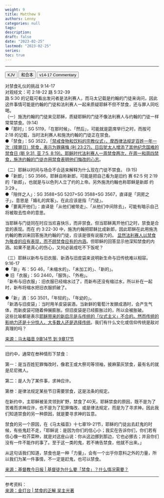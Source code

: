 ```yaml
---
weight: 9
title: Matthew 9
authors: Lenny
categories: null
tags: 
description: 
draft: false
date: "2023-02-25"
lastmod: "2023-02-25"
series:
toc: true
---
```



<!--more-->
---

<!-- Tab links -->

<div class="tab">
  <button class="tablinks active" onclick="tablabel(event, 'english')">KJV</button>
  <button class="tablinks" onclick="tablabel(event, 'chinese')">和合本</button>
  <button class="tablinks" onclick="tablabel(event, 'verse1')">v14-17 Commentary</button>
</div>

<!-- Tab content -->
<div id="english" class="tabcontent" style="display:block">

</div>


<div id="chinese" class="tabcontent">

</div>


<div id="verse1" class="tabcontent">

对禁食礼仪的挑战  9:14-17   
对观经文：可 2:18-22  路 5:32-39   
路 5:30 的记载可看出发问者是法利赛人，而马太记载是约翰的门徒来询问，因此这件事情可能是约翰的门徒和法利赛人一起来质疑耶稣不但不禁食，还与罪人同吃喝。  
（一）施洗约翰的门徒来见耶稣，质疑耶稣的门徒不像法利赛人与约翰的门徒一样常常禁食。(9:14)   
●「那时」：SG 5119，「在那时候」、「然后」，可能就是筵席举行之时，而按可 2:18 的记载，当时法利赛人和施洗约翰的门徒正在禁食。  
●「禁食」：SG 3522，<u class = "red">「禁戒食物和饮料的宗教仪式」，摩西律法规定百姓一年一次（赎罪日）禁食，表示为罪痛悔 (利 23:27)。日后犹太人增添了其他纪念国难的禁食日 (斯 9:31, 亚 7:5, 8:19)。耶稣时代法利赛人一周禁食两次，在周一和周四禁食，施洗约翰的门徒亦用禁食表明他们悔改的心志</u>。  

（二）耶稣以时间与场合不合适来解释为什么现在门徒不禁食。  (9:15)   
●「新郎」：SG 3566，耶稣自称新郎，可能是把自己看为是旧约 赛 62:5  何 2:19 的「新郎」，也就是与以色列人立了约的上帝。另外施洗约翰也称耶稣是新郎 约 3:29 。  
●「陪伴之人」：SG 3588+SG 5207+SG 3588+SG 3567，直译是「洞房之子」，意思是「婚礼的宾客」。在此应该是指「门徒」。  
●「要离开他们」：直译是「从他们被带走」、「从他们中间除去」，可能有暗示自己将被取去性命的意思。  

当耶稣与门徒同在时应当欢喜快乐，而非禁食。但当耶稣离开他们之时，禁食是合宜的表现。而在 约 3:22-30 中，施洗约翰把耶稣比成新郎，因此耶稣在此用施洗约翰的教训来回答施洗约翰的门徒，应该是很有说服力的。
<u class = "red">显然法利赛人以禁食为敬虔的应有表现，而不顾禁食应有的内涵</u>。但耶稣的回答显示他深知禁食的内涵。如果不是真心的伤心，又何必装成吃不下饭呢？  

（三）耶稣以新布与旧衣服、新酒与旧皮袋来说明新生命与旧传统难以相容。 9:16-17   
●「新」布：SG 46，「未缩水的」、「未加工的」、「新的」。  
● 旧「衣服」：SG 2440，「服饰」、「外袍」。  
「新布与旧衣服」：旧衣服已经缩水过了，而新布还没有缩过水，所以补在一起时，新布将缩水把旧衣服抓破了。  

●「新」酒：SG 3501，「年轻的」、「年幼的」。  
「新酒与旧皮袋」：当时用羊皮袋装酒，当新鲜的葡萄汁发酵成酒时，会产生气体，而新皮袋可随着伸展膨胀。但旧皮袋是已经膨胀过的，所以会被胀破。  
这些比喻都是表示<u class = "red">耶稣带来的新启示是与传统的「仪式主义」不合的。然而传统的影响力还是十分惊人，大多数人还是选择传统</u>。我们有什么文化或信仰传统是敌对真理的吗？

<a href = "https://bible.fhl.net/gbdoc/new/com.php?book=3&engs=Matt&chap=9&sec=17&m=0" target="_blank" rel="noopener noreferrer">来源：马太福音 9章14节 到 9章17节</a>

---

旧约中，通常在叁种情形下禁食：  

第一：是当百姓犯罪悔改时，像君王或大祭司等领袖，披麻蒙灰禁食，最有名的就是尼尼微人。  

第二：是人为了某件事，求神应许。  

第叁：是律法规定某些节日需要禁食，这是法条的规定。  

在新约中，主耶稣被圣灵领到旷野，禁食了40天。耶稣禁食的原因，既不是为了苦难而求神应许，也不是为了犯罪悔改、或是律法规定，而是为了寻求神。因此我们知道禁食的另一种原因，就是要寻求神的旨意。  

禁食的另一个原因，在《马太福音》十七章19-21节，耶稣的门徒出去赶鬼的时候，有些鬼赶不走，「耶稣说：是因为你们的信心小；我实在告诉你们，你们若有信心像一粒芥菜种，就是对这座山说：你从这边挪到那边，它也必挪去；并且你们没有一件不能作的事了。至于这一类的鬼，若不祷告禁食，他就不出来。」  

从这句话我们知道，禁食也是一种「力量」，会有一个出乎你意料之外的力量，所以我们为某一件事情，不一定是赶鬼，也可以禁食。  

<a href = "https://cn.cdn-news.org/ColumnistArticle.aspx?EntityID=ColumnistArticle&PK=0000000009c9cb87e52067f8f5c1dc408507c7c9a40eb27f" target="_blank" rel="noopener noreferrer">来源：基督教今日报 | 基督徒为什么要「禁食」？什么情况需要？</a>

---
参考资料：  
<a href = "https://chs.goldenlampstand.org/glb/read.php?GLID=01005" target="_blank" rel="noopener noreferrer">来源：金灯台 | 禁食的正解 吴主光著</a>
</div>